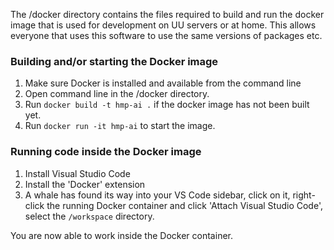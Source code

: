 The /docker directory contains the files required to build and run the docker image that is used for development on UU servers or at home. This allows everyone that uses this software to use the same versions of packages etc.

### Building and/or starting the Docker image
1. Make sure Docker is installed and available from the command line
2. Open command line in the /docker directory.
3. Run `docker build -t hmp-ai .` if the docker image has not been built yet.
4. Run `docker run -it hmp-ai` to start the image.

### Running code inside the Docker image
1. Install Visual Studio Code
2. Install the 'Docker' extension
3. A whale has found its way into your VS Code sidebar, click on it, right-click the running Docker container and click 'Attach Visual Studio Code', select the `/workspace` directory.

You are now able to work inside the Docker container.